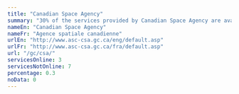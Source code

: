 ```yaml
---
title: "Canadian Space Agency"
summary: "30% of the services provided by Canadian Space Agency are available end-to-end online. 3 are available online, and 7 are not available online."
nameEn: "Canadian Space Agency"
nameFr: "Agence spatiale canadienne"
urlEn: "http://www.asc-csa.gc.ca/eng/default.asp"
urlFr: "http://www.asc-csa.gc.ca/fra/default.asp"
url: "/gc/csa/"
servicesOnline: 3
servicesNotOnline: 7
percentage: 0.3
noData: 0
---
```

